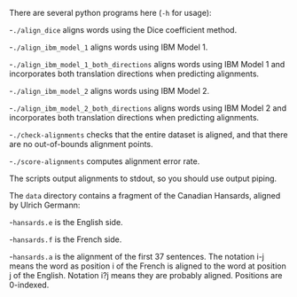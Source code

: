 There are several python programs here (`-h` for usage):

-`./align_dice` aligns words using the Dice coefficient method.

-`./align_ibm_model_1` aligns words using IBM Model 1.

-`./align_ibm_model_1_both_directions` aligns words using IBM Model 1 and incorporates both translation directions when predicting alignments.

-`./align_ibm_model_2` aligns words using IBM Model 2.

-`./align_ibm_model_2_both_directions` aligns words using IBM Model 2 and incorporates both translation directions when predicting alignments.

-`./check-alignments` checks that the entire dataset is aligned, and
  that there are no out-of-bounds alignment points.

-`./score-alignments` computes alignment error rate.

The scripts output alignments to stdout, so you should use output piping.

The `data` directory contains a fragment of the Canadian Hansards,
aligned by Ulrich Germann:

-`hansards.e` is the English side.

-`hansards.f` is the French side.

-`hansards.a` is the alignment of the first 37 sentences. The 
  notation i-j means the word as position i of the French is 
  aligned to the word at position j of the English. Notation 
  i?j means they are probably aligned. Positions are 0-indexed.

